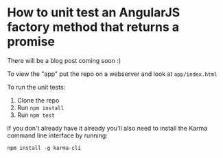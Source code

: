 # How to unit test an AngularJS factory method that returns a promise

There will be a blog post coming soon :)

To view the "app" put the repo on a webserver and look at `app/index.html`

To run the unit tests:

1. Clone the repo
2. Run `npm install`
3. Run `npm test`

If you don't already have it already you'll also need to install the Karma command line interface by running:

`npm install -g karma-cli`